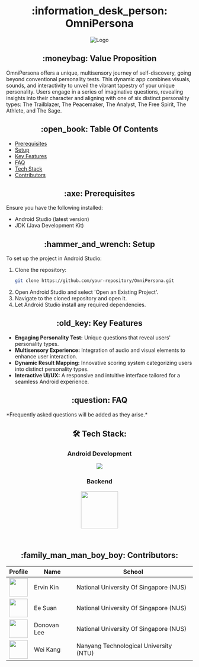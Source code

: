 <h1 align="center"> :information_desk_person: OmniPersona</h1>

<p align="center">
  <img src = "https://github.com/ErvinK123/NUS_HACK_N_ROLL_2024_SEEDLINGS/assets/95838788/4ef85ec4-cbbc-4e89-8b76-34998cae1a2b" alt="Logo"/>
</p>

<h2 align = "center"> :moneybag: Value Proposition </h2>

OmniPersona offers a unique, multisensory journey of self-discovery, going beyond conventional personality tests. This dynamic app combines visuals, sounds, and interactivity to unveil the vibrant tapestry of your unique personality. Users engage in a series of imaginative questions, revealing insights into their character and aligning with one of six distinct personality types: The Trailblazer, The Peacemaker, The Analyst, The Free Spirit, The Athlete, and The Sage.

<h2 align = "center"> :open_book: Table Of Contents </h2>

- [Prerequisites](#prerequisites)
- [Setup](#setup)
- [Key Features](#key-features)
- [FAQ](#faq)
- [Tech Stack](#tech-stack)
- [Contributors](#contributors)

<h2 align="center" id = "prerequisites"> :axe: Prerequisites</h2>

Ensure you have the following installed:
- Android Studio (latest version)
- JDK (Java Development Kit)

<h2 align="center" id = "setup"> :hammer_and_wrench: Setup</h2>

To set up the project in Android Studio:

1. Clone the repository:
   ```bash
   git clone https://github.com/your-repository/OmniPersona.git
   ```
2. Open Android Studio and select 'Open an Existing Project'.
3. Navigate to the cloned repository and open it.
4. Let Android Studio install any required dependencies.

<h2 align="center" id = "key-features"> :old_key: Key Features</h2>

- **Engaging Personality Test:** Unique questions that reveal users' personality types. <br/>
- **Multisensory Experience:** Integration of audio and visual elements to enhance user interaction.
- **Dynamic Result Mapping:** Innovative scoring system categorizing users into distinct personality types.
- **Interactive UI/UX:** A responsive and intuitive interface tailored for a seamless Android experience.

<h2 align="center" id = "faq" > :question: FAQ</h2>
*Frequently asked questions will be added as they arise.*

<h2 align="center" id = "tech-stack"> 🛠 Tech Stack:</h2>
<div align="center">
  <h3>Android Development</h3>
  <p>
    <a href="https://skillicons.dev">
      <img src="https://skillicons.dev/icons?i=androidstudio,java,kotlin" />
    </a>
  </p>
<h3>Backend</h3>
<p>
  <a>
    <img src="https://github.com/ErvinK123/NUS_HACK_N_ROLL_2024_SEEDLINGS/assets/95838788/27321883-2acf-4956-b788-eb972a162c13" width="100" height="100"/>
  </a>
</p>
  <br />
</div>

<h2 align="center" id = "contributors"> :family_man_man_boy_boy: Contributors:</h2>

<div align="center">
    <table>
        <thead>
            <tr>
                <th>Profile</th>
                <th>Name</th>
                <th>School</th>
            </tr>
        </thead>
        <tbody>
            <tr>
                <td><a href='https://github.com/ErvinK123' title='weikangg'> <img src='https://github.com/ErvinK123.png' height='50' width='50'/></a></td>
                <td>Ervin Kin</td>
                <td>National University Of Singapore (NUS)</td>
            </tr>
            <tr>
                <td><a href='https://github.com/ee-suan' title='kanetan4'> <img src='https://github.com/ee-suan.png' height='50' width='50'/></a></td>
                <td>Ee Suan</td>
                <td>National University Of Singapore (NUS)</td>
            </tr>
            <tr>
                <td><a href='https://github.com/24Donovan24' title='john'> <img src='https://github.com/24Donovan24.png' height='50' width='50'/></a></td>
                <td>Donovan Lee</td>
                <td>National University Of Singapore (NUS)</td>
            </tr>
            <tr>
                <td><a href='https://github.com/weikangg' title='ken'> <img src='https://github.com/weikangg.png' height='50' width='50'/></a></td>
                <td>Wei Kang</td>
                <td>Nanyang Technological University (NTU)</td>
            </tr>
        </tbody>
    </table>
</div>
